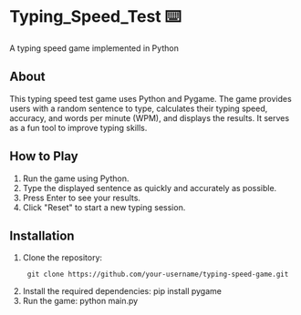 # Typing_Speed_Test ⌨️

A typing speed game implemented in Python

## About
This typing speed test game uses Python and Pygame. The game provides users with a random sentence to type, calculates their typing speed, accuracy, and words per minute (WPM), and displays the results. It serves as a fun tool to improve typing skills.

## How to Play
1. Run the game using Python.
2. Type the displayed sentence as quickly and accurately as possible.
3. Press Enter to see your results.
4. Click "Reset" to start a new typing session.

## Installation
1. Clone the repository:
   ```
    git clone https://github.com/your-username/typing-speed-game.git
   ```
3. Install the required dependencies:
    pip install pygame
4. Run the game:
    python main.py

